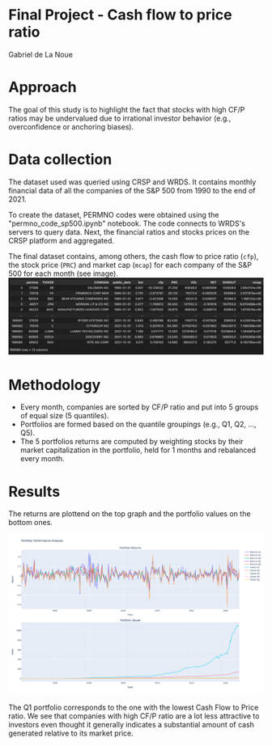 # Final Project - Cash flow to price ratio
Gabriel de La Noue

# Approach 
The goal of this study is to highlight the fact that stocks with high CF/P ratios may be undervalued due to irrational investor behavior (e.g., overconfidence or anchoring biases).

# Data collection
The dataset used was queried using CRSP and WRDS.
It contains monthly financial data of all the companies of the S&P 500 from 1990 to the end of 2021.

To create the dataset, PERMNO codes were obtained using the "permno_code_sp500.ipynb" notebook. The code connects to WRDS's servers to query data. Next, the financial ratios and stocks prices on the CRSP platform and aggregated.

The final dataset contains, among others, the cash flow to price ratio (`cfp`), the stock price (`PRC`) and market cap (`mcap`) for each company of the S&P 500 for each month (see image).
![dataset](dataset.png)

# Methodology
- Every month, companies are sorted by CF/P ratio and put into 5 groups of equal size (5 quantiles).
- Portfolios are formed based on the quantile groupings (e.g., Q1, Q2, ..., Q5).
- The 5 portfolios returns are computed by weighting stocks by their market capitalization in the portfolio, held for 1 months and rebalanced every month.

# Results

The returns are plottend on the top graph and the portfolio values on the bottom ones. 

![result](resultplot.png)

The Q1 portfolio corresponds to the one with the lowest Cash Flow to Price ratio. We see that companies with high CF/P ratio are a lot less attractive to investors even thought it generally indicates a substantial amount of cash generated relative to its market price.


